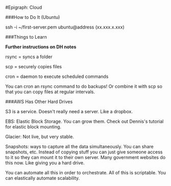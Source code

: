 #Epigraph: Cloud

###How to Do It (Ubuntu)

ssh -i ~/first-server.pem ubuntu@address (xx.xxx.x.xxx) 

###Things to Learn

**Further instructions on DH notes**

rsync = syncs a folder

scp = securely copies files

cron = daemon to execute scheduled commands

You can cron an rsync command to do backups! Or combine it with scp so that you can copy files at regular intervals.

###AWS Has Other Hard Drives

S3 is a service. Doesn't really need a server. Like a dropbox.

EBS: Elastic Block Storage. You can grow them. Check out Dennis's tutorial for elastic block mounting.

Glacier: Not live, but very stable.

Snapshots: ways to capture all the data simultaneously. You can share snapshots, etc. Instead of copying stuff you can just give someone access to it so they can mount it to their own server. Many government websites do this now. Like giving you a hard drive.

You can automate all this in order to orchestrate. All of this is scriptable. You can elastically automate scalability.